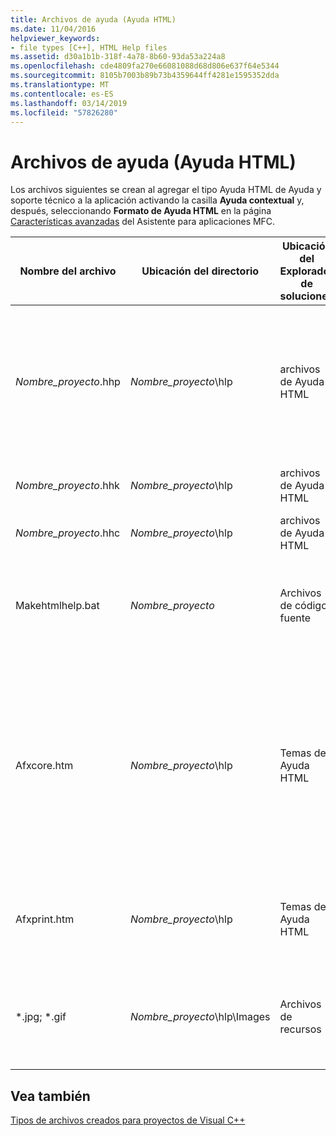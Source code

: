 ```yaml
---
title: Archivos de ayuda (Ayuda HTML)
ms.date: 11/04/2016
helpviewer_keywords:
- file types [C++], HTML Help files
ms.assetid: d30a1b1b-318f-4a78-8b60-93da53a224a8
ms.openlocfilehash: cde4809fa270e66081088d68d806e637f64e5344
ms.sourcegitcommit: 8105b7003b89b73b4359644ff4281e1595352dda
ms.translationtype: MT
ms.contentlocale: es-ES
ms.lasthandoff: 03/14/2019
ms.locfileid: "57826280"
---
```

# <a name="help-files-html-help"></a>Archivos de ayuda (Ayuda HTML)

Los archivos siguientes se crean al agregar el tipo Ayuda HTML de Ayuda y soporte técnico a la aplicación activando la casilla **Ayuda contextual** y, después, seleccionando **Formato de Ayuda HTML** en la página [Características avanzadas](../../mfc/reference/advanced-features-mfc-application-wizard.md) del Asistente para aplicaciones MFC.

|Nombre del archivo|Ubicación del directorio|Ubicación del Explorador de soluciones|Descripción|
|---------------|------------------------|--------------------------------|-----------------|
|*Nombre_proyecto*.hhp|*Nombre_proyecto*\hlp|archivos de Ayuda HTML|El archivo de proyecto de ayuda. Contiene los datos necesarios para compilar los archivos de ayuda en un archivo .hxs o .chm.|
|*Nombre_proyecto*.hhk|*Nombre_proyecto*\hlp|archivos de Ayuda HTML|Contiene un índice de los temas de ayuda.|
|*Nombre_proyecto*.hhc|*Nombre_proyecto*\hlp|archivos de Ayuda HTML|El contenido del proyecto de ayuda.|
|Makehtmlhelp.bat|*Nombre_proyecto*|Archivos de código fuente|El sistema los usa para compilar el proyecto de ayuda cuando se compila el proyecto.|
|Afxcore.htm|*Nombre_proyecto*\hlp|Temas de Ayuda HTML|Contiene los temas de ayuda estándar para los comandos de MFC estándar y los objetos de la pantalla. Agregue temas de ayuda propios a este archivo.|
|Afxprint.htm|*Nombre_proyecto*\hlp|Temas de Ayuda HTML|Contiene los temas de ayuda para los comandos de impresión.|
|*.jpg; \*.gif|*Nombre_proyecto*\hlp\Images|Archivos de recursos|Contienen imágenes para los diferentes temas de archivo de ayuda generados.|

## <a name="see-also"></a>Vea también

[Tipos de archivos creados para proyectos de Visual C++](file-types-created-for-visual-cpp-projects.md)
